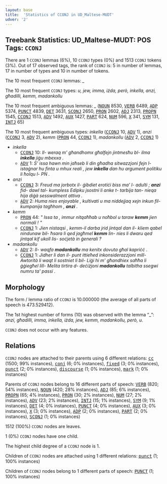 ```yaml
---
layout: base
title:  'Statistics of CCONJ in UD_Maltese-MUDT'
udver: '2'
---
```


## Treebank Statistics: UD_Maltese-MUDT: POS Tags: `CCONJ`

There are 1 `CCONJ` lemmas (6%), 10 `CCONJ` types (0%) and 1513 `CCONJ` tokens (3%).
Out of 17 observed tags, the rank of `CCONJ` is: 5 in number of lemmas, 17 in number of types and 10 in number of tokens.

The 10 most frequent `CCONJ` lemmas: <em>_</em>

The 10 most frequent `CCONJ` types:  <em>u, jew, imma, iżda, però, inkella, anzi, għadilli, kemm, madankollu</em>

The 10 most frequent ambiguous lemmas: <em>_</em> (<tt><a href="mt_mudt-pos-NOUN.html">NOUN</a></tt> 8530, <tt><a href="mt_mudt-pos-VERB.html">VERB</a></tt> 6489, <tt><a href="mt_mudt-pos-ADP.html">ADP</a></tt> 5374, <tt><a href="mt_mudt-pos-PUNCT.html">PUNCT</a></tt> 4839, <tt><a href="mt_mudt-pos-DET.html">DET</a></tt> 3631, <tt><a href="mt_mudt-pos-SCONJ.html">SCONJ</a></tt> 2650, <tt><a href="mt_mudt-pos-PRON.html">PRON</a></tt> 2602, <tt><a href="mt_mudt-pos-ADJ.html">ADJ</a></tt> 2313, <tt><a href="mt_mudt-pos-PROPN.html">PROPN</a></tt> 1545, <tt><a href="mt_mudt-pos-CCONJ.html">CCONJ</a></tt> 1513, <tt><a href="mt_mudt-pos-ADV.html">ADV</a></tt> 1492, <tt><a href="mt_mudt-pos-AUX.html">AUX</a></tt> 1427, <tt><a href="mt_mudt-pos-PART.html">PART</a></tt> 624, <tt><a href="mt_mudt-pos-NUM.html">NUM</a></tt> 596, <tt><a href="mt_mudt-pos-X.html">X</a></tt> 341, <tt><a href="mt_mudt-pos-SYM.html">SYM</a></tt> 131, <tt><a href="mt_mudt-pos-INTJ.html">INTJ</a></tt> 65)

The 10 most frequent ambiguous types:  <em>inkella</em> (<tt><a href="mt_mudt-pos-CCONJ.html">CCONJ</a></tt> 10, <tt><a href="mt_mudt-pos-ADV.html">ADV</a></tt> 1), <em>anzi</em> (<tt><a href="mt_mudt-pos-CCONJ.html">CCONJ</a></tt> 3, <tt><a href="mt_mudt-pos-ADV.html">ADV</a></tt> 2), <em>kemm</em> (<tt><a href="mt_mudt-pos-PRON.html">PRON</a></tt> 44, <tt><a href="mt_mudt-pos-CCONJ.html">CCONJ</a></tt> 1), <em>madankollu</em> (<tt><a href="mt_mudt-pos-ADV.html">ADV</a></tt> 2, <tt><a href="mt_mudt-pos-CCONJ.html">CCONJ</a></tt> 1)


* <em>inkella</em>
  * <tt><a href="mt_mudt-pos-CCONJ.html">CCONJ</a></tt> 10: <em>Il- weraq m' għandhomx għalfejn jintmesħu bl- ilma <b>inkella</b> jiġu mbexxa .</em>
  * <tt><a href="mt_mudt-pos-ADV.html">ADV</a></tt> 1: <em>S' issa hawn min jaħseb li din għadha sitwazzjoni fejn l- istaġnar hu finta u mhux reali , jew <b>inkella</b> dan hu argument politiku li ħolqu l- PN .</em>
* <em>anzi</em>
  * <tt><a href="mt_mudt-pos-CCONJ.html">CCONJ</a></tt> 3: <em>Freud ma jorbotx il- ġibdiet erotiċi biss ma' l- adulti ; <b>anzi</b> fid- dawl tal- kumpless Edipku jsostni li anke t- tarbija tan- nieqa hija diġà sesswalment attiva .</em>
  * <tt><a href="mt_mudt-pos-ADV.html">ADV</a></tt> 2: <em>Huma nies enjoyable , kultivati u ma niddejjaq xejn inkun fil- kumpanija tagħhom , <b>anzi</b> .</em>
* <em>kemm</em>
  * <tt><a href="mt_mudt-pos-PRON.html">PRON</a></tt> 44: <em>" Issa ta , immur nitqaħħab u noħbol u taraw <b>kemm</b> jien normali ! "</em>
  * <tt><a href="mt_mudt-pos-CCONJ.html">CCONJ</a></tt> 1: <em>Jien nistaqsi , kemm-il darba jrid jintqal dan il- kliem qabel nindunaw bil- ħsara li qed jagħmel <b>kemm</b> lin- nies li dwaru qed jintqal kif ukoll lis- soċjetà in ġenerali ?</em>
* <em>madankollu</em>
  * <tt><a href="mt_mudt-pos-ADV.html">ADV</a></tt> 2: <em>Il- waqfa <b>madankollu</b> ma kenitx dovuta għal kapriċċ .</em>
  * <tt><a href="mt_mudt-pos-CCONJ.html">CCONJ</a></tt> 1: <em>Jidher li dan il- punt ittieħed inkonsiderazzjoni mill- Awtorità li waqt li sostniet li bil- Liġi hi m' għandhiex saħħa li ġġiegħel lill- Melita tirtira d- deċiżjoni <b>madankollu</b> talbitha ssegwi numru ta' passi .</em>

## Morphology

The form / lemma ratio of `CCONJ` is 10.000000 (the average of all parts of speech is 473.529412).

The 1st highest number of forms (10) was observed with the lemma “_”: <em>anzi, għadilli, imma, inkella, iżda, jew, kemm, madankollu, però, u</em>.

`CCONJ` does not occur with any features.


## Relations

`CCONJ` nodes are attached to their parents using 6 different relations: <tt><a href="mt_mudt-dep-cc.html">cc</a></tt> (1500; 99% instances), <tt><a href="mt_mudt-dep-conj.html">conj</a></tt> (6; 0% instances), <tt><a href="mt_mudt-dep-fixed.html">fixed</a></tt> (3; 0% instances), <tt><a href="mt_mudt-dep-punct.html">punct</a></tt> (2; 0% instances), <tt><a href="mt_mudt-dep-discourse.html">discourse</a></tt> (1; 0% instances), <tt><a href="mt_mudt-dep-mark.html">mark</a></tt> (1; 0% instances)

Parents of `CCONJ` nodes belong to 16 different parts of speech: <tt><a href="mt_mudt-pos-VERB.html">VERB</a></tt> (820; 54% instances), <tt><a href="mt_mudt-pos-NOUN.html">NOUN</a></tt> (420; 28% instances), <tt><a href="mt_mudt-pos-ADJ.html">ADJ</a></tt> (85; 6% instances), <tt><a href="mt_mudt-pos-PROPN.html">PROPN</a></tt> (65; 4% instances), <tt><a href="mt_mudt-pos-PRON.html">PRON</a></tt> (30; 2% instances), <tt><a href="mt_mudt-pos-NUM.html">NUM</a></tt> (27; 2% instances), <tt><a href="mt_mudt-pos-ADV.html">ADV</a></tt> (23; 2% instances), <tt><a href="mt_mudt-pos-INTJ.html">INTJ</a></tt> (15; 1% instances), <tt><a href="mt_mudt-pos-SYM.html">SYM</a></tt> (9; 1% instances), <tt><a href="mt_mudt-pos-DET.html">DET</a></tt> (4; 0% instances), <tt><a href="mt_mudt-pos-PUNCT.html">PUNCT</a></tt> (4; 0% instances), <tt><a href="mt_mudt-pos-AUX.html">AUX</a></tt> (3; 0% instances), <tt><a href="mt_mudt-pos-X.html">X</a></tt> (3; 0% instances), <tt><a href="mt_mudt-pos-ADP.html">ADP</a></tt> (2; 0% instances), <tt><a href="mt_mudt-pos-PART.html">PART</a></tt> (2; 0% instances), <tt><a href="mt_mudt-pos-SCONJ.html">SCONJ</a></tt> (1; 0% instances)

1512 (100%) `CCONJ` nodes are leaves.

1 (0%) `CCONJ` nodes have one child.

The highest child degree of a `CCONJ` node is 1.

Children of `CCONJ` nodes are attached using 1 different relations: <tt><a href="mt_mudt-dep-punct.html">punct</a></tt> (1; 100% instances)

Children of `CCONJ` nodes belong to 1 different parts of speech: <tt><a href="mt_mudt-pos-PUNCT.html">PUNCT</a></tt> (1; 100% instances)

